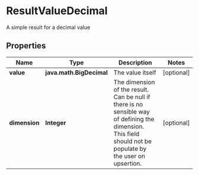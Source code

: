 

# ResultValueDecimal

A simple result for a decimal value

## Properties

| Name | Type | Description | Notes |
|------------ | ------------- | ------------- | -------------|
|**value** | **java.math.BigDecimal** | The value itself |  [optional] |
|**dimension** | **Integer** | The dimension of the result. Can be null if there is no sensible way of defining the dimension. This field should not be  populate by the user on upsertion. |  [optional] |



